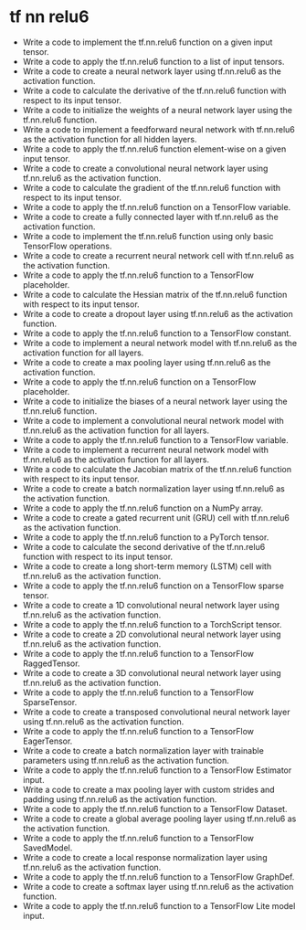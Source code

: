# tf nn relu6

- Write a code to implement the tf.nn.relu6 function on a given input tensor.
- Write a code to apply the tf.nn.relu6 function to a list of input tensors.
- Write a code to create a neural network layer using tf.nn.relu6 as the activation function.
- Write a code to calculate the derivative of the tf.nn.relu6 function with respect to its input tensor.
- Write a code to initialize the weights of a neural network layer using the tf.nn.relu6 function.
- Write a code to implement a feedforward neural network with tf.nn.relu6 as the activation function for all hidden layers.
- Write a code to apply the tf.nn.relu6 function element-wise on a given input tensor.
- Write a code to create a convolutional neural network layer using tf.nn.relu6 as the activation function.
- Write a code to calculate the gradient of the tf.nn.relu6 function with respect to its input tensor.
- Write a code to apply the tf.nn.relu6 function on a TensorFlow variable.
- Write a code to create a fully connected layer with tf.nn.relu6 as the activation function.
- Write a code to implement the tf.nn.relu6 function using only basic TensorFlow operations.
- Write a code to create a recurrent neural network cell with tf.nn.relu6 as the activation function.
- Write a code to apply the tf.nn.relu6 function to a TensorFlow placeholder.
- Write a code to calculate the Hessian matrix of the tf.nn.relu6 function with respect to its input tensor.
- Write a code to create a dropout layer using tf.nn.relu6 as the activation function.
- Write a code to apply the tf.nn.relu6 function to a TensorFlow constant.
- Write a code to implement a neural network model with tf.nn.relu6 as the activation function for all layers.
- Write a code to create a max pooling layer using tf.nn.relu6 as the activation function.
- Write a code to apply the tf.nn.relu6 function on a TensorFlow placeholder.
- Write a code to initialize the biases of a neural network layer using the tf.nn.relu6 function.
- Write a code to implement a convolutional neural network model with tf.nn.relu6 as the activation function for all layers.
- Write a code to apply the tf.nn.relu6 function to a TensorFlow variable.
- Write a code to implement a recurrent neural network model with tf.nn.relu6 as the activation function for all layers.
- Write a code to calculate the Jacobian matrix of the tf.nn.relu6 function with respect to its input tensor.
- Write a code to create a batch normalization layer using tf.nn.relu6 as the activation function.
- Write a code to apply the tf.nn.relu6 function on a NumPy array.
- Write a code to create a gated recurrent unit (GRU) cell with tf.nn.relu6 as the activation function.
- Write a code to apply the tf.nn.relu6 function to a PyTorch tensor.
- Write a code to calculate the second derivative of the tf.nn.relu6 function with respect to its input tensor.
- Write a code to create a long short-term memory (LSTM) cell with tf.nn.relu6 as the activation function.
- Write a code to apply the tf.nn.relu6 function on a TensorFlow sparse tensor.
- Write a code to create a 1D convolutional neural network layer using tf.nn.relu6 as the activation function.
- Write a code to apply the tf.nn.relu6 function to a TorchScript tensor.
- Write a code to create a 2D convolutional neural network layer using tf.nn.relu6 as the activation function.
- Write a code to apply the tf.nn.relu6 function to a TensorFlow RaggedTensor.
- Write a code to create a 3D convolutional neural network layer using tf.nn.relu6 as the activation function.
- Write a code to apply the tf.nn.relu6 function to a TensorFlow SparseTensor.
- Write a code to create a transposed convolutional neural network layer using tf.nn.relu6 as the activation function.
- Write a code to apply the tf.nn.relu6 function to a TensorFlow EagerTensor.
- Write a code to create a batch normalization layer with trainable parameters using tf.nn.relu6 as the activation function.
- Write a code to apply the tf.nn.relu6 function to a TensorFlow Estimator input.
- Write a code to create a max pooling layer with custom strides and padding using tf.nn.relu6 as the activation function.
- Write a code to apply the tf.nn.relu6 function to a TensorFlow Dataset.
- Write a code to create a global average pooling layer using tf.nn.relu6 as the activation function.
- Write a code to apply the tf.nn.relu6 function to a TensorFlow SavedModel.
- Write a code to create a local response normalization layer using tf.nn.relu6 as the activation function.
- Write a code to apply the tf.nn.relu6 function to a TensorFlow GraphDef.
- Write a code to create a softmax layer using tf.nn.relu6 as the activation function.
- Write a code to apply the tf.nn.relu6 function to a TensorFlow Lite model input.